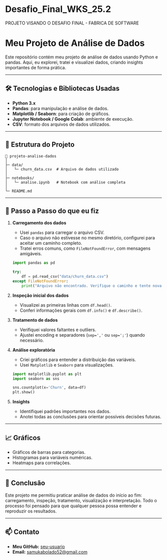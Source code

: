 # Desafio_Final_WKS_25.2
PROJETO VISANDO O DESAFIO FINAL  - FABRICA DE SOFTWARE 


# Meu Projeto de Análise de Dados

Este repositório contém meu projeto de análise de dados usando Python e pandas. Aqui, eu explorei, tratei e visualizei dados, criando insights importantes de forma prática.

---

## 🛠 Tecnologias e Bibliotecas Usadas

* **Python 3.x**
* **Pandas**: para manipulação e análise de dados.
* **Matplotlib / Seaborn**: para criação de gráficos.
* **Jupyter Notebook / Google Colab**: ambiente de execução.
* **CSV**: formato dos arquivos de dados utilizados.

---

## 📂 Estrutura do Projeto

```
📁 projeto-analise-dados
│
├─ data/
│   └─ churn_data.csv  # Arquivo de dados utilizado
│
├─ notebooks/
│   └─ analise.ipynb   # Notebook com análise completa
│
└─ README.md
```

---

## 🚀 Passo a Passo do que eu fiz

1. **Carregamento dos dados**

   * Usei `pandas` para carregar o arquivo CSV.
   * Caso o arquivo não estivesse no mesmo diretório, configurei para aceitar um caminho completo.
   * Tratei erros comuns, como `FileNotFoundError`, com mensagens amigáveis.

   ```python
   import pandas as pd

   try:
       df = pd.read_csv("data/churn_data.csv")
   except FileNotFoundError:
       print("Arquivo não encontrado. Verifique o caminho e tente novamente.")
   ```

2. **Inspeção inicial dos dados**

   * Visualizei as primeiras linhas com `df.head()`.
   * Conferi informações gerais com `df.info()` e `df.describe()`.

3. **Tratamento de dados**

   * Verifiquei valores faltantes e outliers.
   * Ajustei encoding e separadores (`sep=','` ou `sep=';'`) quando necessário.

4. **Análise exploratória**

   * Criei gráficos para entender a distribuição das variáveis.
   * Usei `Matplotlib` e `Seaborn` para visualizações.

   ```python
   import matplotlib.pyplot as plt
   import seaborn as sns

   sns.countplot(x='Churn', data=df)
   plt.show()
   ```

5. **Insights**

   * Identifiquei padrões importantes nos dados.
   * Anotei todas as conclusões para orientar possíveis decisões futuras.

---

## 📈 Gráficos

* Gráficos de barras para categorias.
* Histogramas para variáveis numéricas.
* Heatmaps para correlações.

---



## 📝 Conclusão

Este projeto me permitiu praticar análise de dados do início ao fim: carregamento, inspeção, tratamento, visualização e interpretação. Todo o processo foi pensado para que qualquer pessoa possa entender e reproduzir os resultados.

---

## 📫 Contato

* **Meu GitHub:** [seu-usuario](https://github.com/seu-usuario)
* **Email:** [samukabolado52@gmail.com](mailto:samukabolado52@gmail.com)

